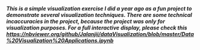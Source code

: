 ##### This is a simple visualization exercise I did a year ago as a fun project to demonstrate several visualization techniques. There are some technical incaccuracies in the project, because the project was only for visualization purposes. For a full interactive display, please check this https://nbviewer.org/github/Jalanjii/dataVisualization/blob/master/Data%20Visualization%20Applications.ipynb 
